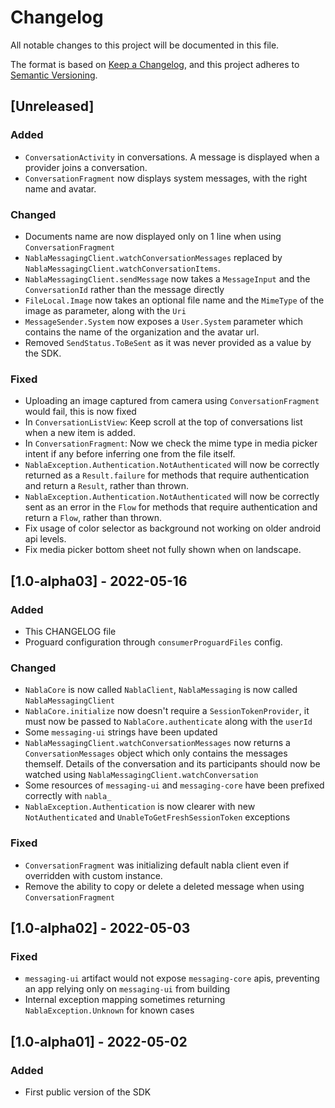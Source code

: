 # Changelog

All notable changes to this project will be documented in this file.

The format is based on [Keep a Changelog](https://keepachangelog.com/en/1.0.0/), and this project
adheres to [Semantic Versioning](https://semver.org/spec/v2.0.0.html).

## [Unreleased]

### Added
- `ConversationActivity` in conversations. A message is displayed when a provider joins a conversation.
- `ConversationFragment` now displays system messages, with the right name and avatar.

### Changed
- Documents name are now displayed only on 1 line when using `ConversationFragment`
- `NablaMessagingClient.watchConversationMessages` replaced by `NablaMessagingClient.watchConversationItems`.
- `NablaMessagingClient.sendMessage` now takes a `MessageInput` and the `ConversationId` rather than the message directly
- `FileLocal.Image` now takes an optional file name and the `MimeType` of the image as parameter, along with the `Uri`
- `MessageSender.System` now exposes a `User.System` parameter which contains the name of the organization and the avatar url.
- Removed `SendStatus.ToBeSent` as it was never provided as a value by the SDK.

### Fixed
- Uploading an image captured from camera using `ConversationFragment` would fail, this is now fixed
- In `ConversationListView`: Keep scroll at the top of conversations list when a new item is added.
- In `ConversationFragment`: Now we check the mime type in media picker intent if any before
  inferring one from the file itself.
- `NablaException.Authentication.NotAuthenticated` will now be correctly returned as a `Result.failure`
  for methods that require authentication and return a `Result`, rather than thrown.
- `NablaException.Authentication.NotAuthenticated` will now be correctly sent as an error in the `Flow`
  for methods that require authentication and return a `Flow`, rather than thrown.
- Fix usage of color selector as background not working on older android api levels.
- Fix media picker bottom sheet not fully shown when on landscape.

## [1.0-alpha03] - 2022-05-16

### Added
- This CHANGELOG file
- Proguard configuration through `consumerProguardFiles` config.

### Changed
- `NablaCore` is now called `NablaClient`, `NablaMessaging` is now called `NablaMessagingClient`
- `NablaCore.initialize` now doesn't require a `SessionTokenProvider`, it must now be passed
  to `NablaCore.authenticate` along with the `userId`
- Some `messaging-ui` strings have been updated
- `NablaMessagingClient.watchConversationMessages` now returns a `ConversationMessages` object which
  only contains the messages themself. Details of the conversation and its participants should now
  be watched using `NablaMessagingClient.watchConversation`
- Some resources of `messaging-ui` and `messaging-core` have been prefixed correctly with `nabla_`
- `NablaException.Authentication` is now clearer with new `NotAuthenticated` and `UnableToGetFreshSessionToken` exceptions

### Fixed
- `ConversationFragment` was initializing default nabla client even if overridden with custom
  instance.
- Remove the ability to copy or delete a deleted message when using `ConversationFragment`

## [1.0-alpha02] - 2022-05-03

### Fixed
- `messaging-ui` artifact would not expose `messaging-core` apis, preventing an app relying only on `messaging-ui` from building
- Internal exception mapping sometimes returning `NablaException.Unknown` for known cases

## [1.0-alpha01] - 2022-05-02

### Added
- First public version of the SDK
